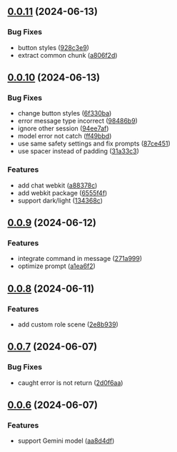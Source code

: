 ## [0.0.11](https://github.com/yujinpan/chatgpt-web/compare/v0.0.10...v0.0.11) (2024-06-13)

### Bug Fixes

- button styles ([928c3e9](https://github.com/yujinpan/chatgpt-web/commit/928c3e9ff7dae24ab977c0594e36a48e0d10a1cd))
- extract common chunk ([a806f2d](https://github.com/yujinpan/chatgpt-web/commit/a806f2d3254d03cbd1ea52b572ecb530862af5ee))

## [0.0.10](https://github.com/yujinpan/chatgpt-web/compare/v0.0.9...v0.0.10) (2024-06-13)

### Bug Fixes

- change button styles ([6f330ba](https://github.com/yujinpan/chatgpt-web/commit/6f330bacca7466f23533a5ffa2730df2a1ff38d2))
- error message type incorrect ([98486b9](https://github.com/yujinpan/chatgpt-web/commit/98486b93e9de0f78f088ac65dcace21f4ed99e32))
- ignore other session ([94ee7af](https://github.com/yujinpan/chatgpt-web/commit/94ee7af449888ec7e966875ed0aadb2a9033f1e3))
- model error not catch ([ff49bbd](https://github.com/yujinpan/chatgpt-web/commit/ff49bbd88d88d62951194a95c999d41ffe9fbed7))
- use same safety settings and fix prompts ([87ce451](https://github.com/yujinpan/chatgpt-web/commit/87ce45193d4f9b79eb9072b10c62d55c7a2afcec))
- use spacer instead of padding ([31a33c3](https://github.com/yujinpan/chatgpt-web/commit/31a33c3b6fd908b6813ea9cb671b3bb4c2c3687d))

### Features

- add chat webkit ([a88378c](https://github.com/yujinpan/chatgpt-web/commit/a88378c6e4669b25fdd87ae0fd465cba3ef323e0))
- add webkit package ([6555f4f](https://github.com/yujinpan/chatgpt-web/commit/6555f4ffc4f8ec4ae5635ddd35e9f5949ee59b20))
- support dark/light ([134368c](https://github.com/yujinpan/chatgpt-web/commit/134368cf98a21f6c4720a4ad848f76a79a372088))

## [0.0.9](https://github.com/yujinpan/chatgpt-web/compare/v0.0.8...v0.0.9) (2024-06-12)

### Features

- integrate command in message ([271a999](https://github.com/yujinpan/chatgpt-web/commit/271a9995428b2289906d88a98ca6c9caa5f175b2))
- optimize prompt ([a1ea6f2](https://github.com/yujinpan/chatgpt-web/commit/a1ea6f29fe1681175ad716b24ba4a8e145853ba5))

## [0.0.8](https://github.com/yujinpan/chatgpt-web/compare/v0.0.7...v0.0.8) (2024-06-11)

### Features

- add custom role scene ([2e8b939](https://github.com/yujinpan/chatgpt-web/commit/2e8b9398d56a53f832b155013607abf04927b2df))

## [0.0.7](https://github.com/yujinpan/chatgpt-web/compare/v0.0.6...v0.0.7) (2024-06-07)

### Bug Fixes

- caught error is not return ([2d0f6aa](https://github.com/yujinpan/chatgpt-web/commit/2d0f6aa4e52cdbc4dce59403a8b5434c7f80c14c))

## [0.0.6](https://github.com/yujinpan/chatgpt-web/compare/v0.0.5...v0.0.6) (2024-06-07)

### Features

- support Gemini model ([aa8d4df](https://github.com/yujinpan/chatgpt-web/commit/aa8d4df746751f071693c99ad08a1f63197edb12))
